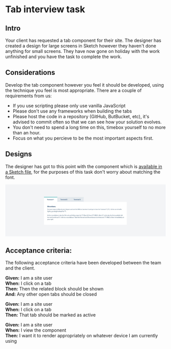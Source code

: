 # Tab interview task

## Intro
Your client has requested a tab component for their site. The designer has created a design for large screens in Sketch however they haven't done anything for small screens. They have now gone on holiday with the work unfinished and you have the task to complete the work.

## Considerations

Develop the tab component however you feel it should be developed, using the technique you feel is most appropriate. There are a couple of requirements from us:

- If you use scripting please only use vanilla JavaScript
- Please don't use any frameworks when building the tabs
- Please host the code in a repository (GitHub, ButBucket, etc), it's advised to commit often so that we can see how your solution evolves.
- You don't need to spend a long time on this, timebox yourself to no more than an hour.
- Focus on what you percieve to be the most important aspects first.

## Designs
The designer has got to this point with the component which is [available in a Sketch file](tab-component.sketch), for the purposes of this task don't worry about matching the font.

![Tab design](tab-component.jpg)


## Acceptance criteria:

The following acceptance criteria have been developed between the team and the client.

**Given:** I am a site user  
**When:** I click on a tab  
**Then:** Then the related block should be shown  
**And:** Any other open tabs should be closed

**Given:** I am a site user  
**When:** I click on a tab  
**Then:** That tab should be marked as active

**Given:** I am a site user  
**When:** I view the component  
**Then:** I want it to render appropriately on whatever device I am currently using

